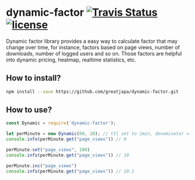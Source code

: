 # dynamic-factor <a href="https://travis-ci.org/greatjapa/dynamic-factor"><img alt="Travis Status" src="https://travis-ci.org/greatjapa/dynamic-factor.svg?branch=master"></a> [![license](https://img.shields.io/github/license/mashape/apistatus.svg?maxAge=2592000)](https://github.com/greatjapa/dynamic-factor/blob/master/LICENSE)

Dynamic factor library provides a easy way to calculate factor that may change over time, for instance, factors based on page views, number of downloads, number of logged users and so on. Those factors are helpful into dynamic pricing, heatmap, realtime statistics, etc.


## How to install?
```bash
npm install --save https://github.com/greatjapa/dynamic-factor.git
```

## How to use?

```javascript
const Dynamic = require('dynamic-factor');

let perMinute = new Dynamic(60, 10); // ttl set to 1min, denominator = 10
console.info(perMinute.get("page_views")) // 0

perMinute.set("page_views", 100)
console.info(perMinute.get("page_views")) // 10

perMinute.inc("page_views")
console.info(perMinute.get("page_views")) // 10.1
```

